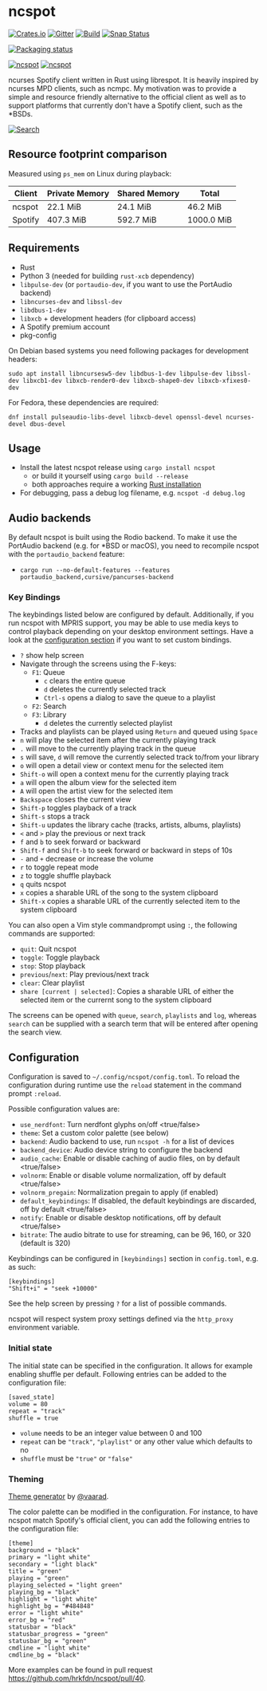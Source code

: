 # ncspot

[![Crates.io](https://img.shields.io/crates/v/ncspot.svg)](https://crates.io/crates/ncspot)
[![Gitter](https://badges.gitter.im/ncspot/community.svg)](https://gitter.im/ncspot/community?utm_source=badge&utm_medium=badge&utm_campaign=pr-badge)
[![Build](https://github.com/hrkfdn/ncspot/workflows/Build/badge.svg)](https://github.com/hrkfdn/ncspot/actions?query=workflow%3ABuild)
[![Snap Status](https://build.snapcraft.io/badge/popey/ncspot-snap.svg)](https://build.snapcraft.io/user/popey/ncspot-snap)

[![Packaging status](https://repology.org/badge/vertical-allrepos/ncspot.svg)](https://repology.org/project/ncspot/versions)

[![ncspot](https://snapcraft.io//ncspot/badge.svg)](https://snapcraft.io/ncspot)
[![ncspot](https://snapcraft.io//ncspot/trending.svg?name=0)](https://snapcraft.io/ncspot)

ncurses Spotify client written in Rust using librespot. It is heavily inspired
by ncurses MPD clients, such as ncmpc.  My motivation was to provide a simple
and resource friendly alternative to the official client as well as to support
platforms that currently don't have a Spotify client, such as the *BSDs.

[![Search](/screenshots/screenshot-thumb.png?raw=true)](/screenshots/screenshot.png?raw=true)

## Resource footprint comparison

Measured using `ps_mem` on Linux during playback:

| Client | Private Memory | Shared Memory | Total |
| --- | --- | --- | --- |
| ncspot | 22.1 MiB | 24.1 MiB | 46.2 MiB |
| Spotify | 407.3 MiB | 592.7 MiB | 1000.0 MiB |

## Requirements

* Rust
* Python 3 (needed for building `rust-xcb` dependency)
* `libpulse-dev` (or `portaudio-dev`, if you want to use the PortAudio backend)
* `libncurses-dev` and `libssl-dev`
* `libdbus-1-dev`
* `libxcb` + development headers (for clipboard access)
* A Spotify premium account
* pkg-config

On Debian based systems you need following packages for development headers:
```
sudo apt install libncursesw5-dev libdbus-1-dev libpulse-dev libssl-dev libxcb1-dev libxcb-render0-dev libxcb-shape0-dev libxcb-xfixes0-dev
```

For Fedora, these dependencies are required:
```
dnf install pulseaudio-libs-devel libxcb-devel openssl-devel ncurses-devel dbus-devel
```

## Usage

* Install the latest ncspot release using `cargo install ncspot`
  * or build it yourself using `cargo build --release`
  * both approaches require a working [Rust installation](https://www.rust-lang.org/tools/install)
* For debugging, pass a debug log filename, e.g. `ncspot -d debug.log`

## Audio backends

By default ncspot is built using the Rodio backend.  To make it use the
PortAudio backend (e.g. for *BSD or macOS), you need to recompile ncspot with
the `portaudio_backend` feature:

* `cargo run --no-default-features --features
  portaudio_backend,cursive/pancurses-backend`

### Key Bindings

The keybindings listed below are configured by default. Additionally, if you run
ncspot with MPRIS support, you may be able to use media keys to control playback
depending on your desktop environment settings. Have a look at the
[configuration section](#configuration) if you want to set custom bindings.

* `?` show help screen
* Navigate through the screens using the F-keys:
  * `F1`: Queue
    * `c` clears the entire queue
    * `d` deletes the currently selected track
    * `Ctrl-s` opens a dialog to save the queue to a playlist
  * `F2`: Search
  * `F3`: Library
    * `d` deletes the currently selected playlist
* Tracks and playlists can be played using `Return` and queued using `Space`
* `n` will play the selected item after the currently playing track
* `.` will move to the currently playing track in the queue
* `s` will save, `d` will remove the currently selected track to/from your
  library
* `o` will open a detail view or context menu for the selected item
* `Shift-o` will open a context menu for the currently playing track
* `a` will open the album view for the selected item
* `A` will open the artist view for the selected item
* `Backspace` closes the current view
* `Shift-p` toggles playback of a track
* `Shift-s` stops a track
* `Shift-u` updates the library cache (tracks, artists, albums, playlists)
* `<` and `>` play the previous or next track
* `f` and `b` to seek forward or backward
* `Shift-f` and `Shift-b` to seek forward or backward in steps of 10s
* `-` and `+` decrease or increase the volume
* `r` to toggle repeat mode
* `z` to toggle shuffle playback
* `q` quits ncspot
* `x` copies a sharable URL of the song to the system clipboard
* `Shift-x` copies a sharable URL of the currently selected item to the system clipboard

You can also open a Vim style commandprompt using `:`, the following commands
are supported:

* `quit`: Quit ncspot
* `toggle`: Toggle playback
* `stop`: Stop playback
* `previous`/`next`: Play previous/next track
* `clear`: Clear playlist
* `share [current | selected]`: Copies a sharable URL of either the selected item or the currernt song to the system clipboard

The screens can be opened with `queue`, `search`, `playlists` and `log`, whereas
`search` can be supplied with a search term that will be entered after opening
the search view.

## Configuration

Configuration is saved to `~/.config/ncspot/config.toml`. To reload the
configuration during runtime use the `reload` statement in the command prompt
`:reload`.

Possible configuration values are:

* `use_nerdfont`: Turn nerdfont glyphs on/off <true/false>
* `theme`: Set a custom color palette (see below)
* `backend`: Audio backend to use, run `ncspot -h` for a list of devices
* `backend_device`: Audio device string to configure the backend
* `audio_cache`: Enable or disable caching of audio files, on by default
  <true/false>
* `volnorm`: Enable or disable volume normalization, off by default <true/false>
* `volnorm_pregain`: Normalization pregain to apply (if enabled)
* `default_keybindings`: If disabled, the default keybindings are discarded, off
  by default <true/false>
* `notify`: Enable or disable desktop notifications, off by default <true/false>
* `bitrate`: The audio bitrate to use for streaming, can be 96, 160, or 320 (default is 320)


Keybindings can be configured in `[keybindings]` section in `config.toml`, e.g. as such:

```
[keybindings]
"Shift+i" = "seek +10000"
```

See the help screen by pressing `?` for a list of possible commands.

ncspot will respect system proxy settings defined via the `http_proxy`
environment variable.

### Initial state

The initial state can be specified in the configuration.
It allows for example enabling shuffle per default.
Following entries can be added to the configuration file:

```
[saved_state]
volume = 80
repeat = "track"
shuffle = true
```

- `volume` needs to be an integer value between 0 and 100
- `repeat` can be `"track"`, `"playlist"` or any other value which defaults to no
- `shuffle` must be `"true"` or `"false"`

### Theming

[Theme generator](https://ncspot-theme-generator.vaa.red/) by [@vaarad](https://github.com/vaared).

The color palette can be modified in the configuration. For instance, to have
ncspot match Spotify's official client, you can add the following entries to the
configuration file:

```
[theme]
background = "black"
primary = "light white"
secondary = "light black"
title = "green"
playing = "green"
playing_selected = "light green"
playing_bg = "black"
highlight = "light white"
highlight_bg = "#484848"
error = "light white"
error_bg = "red"
statusbar = "black"
statusbar_progress = "green"
statusbar_bg = "green"
cmdline = "light white"
cmdline_bg = "black"
```

More examples can be found in pull request
https://github.com/hrkfdn/ncspot/pull/40.

